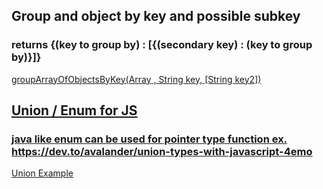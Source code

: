 ## Group and object by key and possible subkey
### returns {(key to group by) : [{(secondary key) : (key to group by)}]}
<a href="https://gist.github.com/14paxton/a87f5d47aaf678e89a1dfeffa51b46d9"> groupArrayOfObjectsByKey(Array<Object> , String key, [String key2]) </a>

  
## Union / Enum for JS
### java like enum can be used for pointer type function ex. https://dev.to/avalander/union-types-with-javascript-4emo  
  <a href="https://gist.github.com/14paxton/685637fd8c513c7539a10f66b2386cfe"> Union Example </a> 
